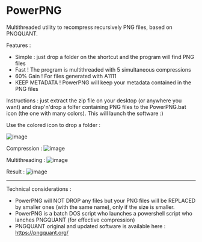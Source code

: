 # PowerPNG
Multithreaded utility to recompress recursively PNG files, based on PNGQUANT.

Features : 
- Simple : just drop a folder on the shortcut and the program will find PNG files
- Fast ! The program is multithreaded with 5 simultaneous compressions
- 60% Gain ! For files generated with A1111
- KEEP METADATA ! PowerPNG will keep your metadata contained in the PNG files

Instructions : just extract the zip file on your desktop (or anywhere you want) and drap'n'drop a folfer containing PNG files to the PowerPNG.bat icon (the one with many colors). This will launch the software :)

Use the colored icon to drop a folder :

![image](https://user-images.githubusercontent.com/123722969/215035359-df3cfb73-8096-4f2d-b28e-ed1519fc7aa6.png)

Compression :
![image](https://user-images.githubusercontent.com/123722969/215035494-bf532451-8c37-4e51-af80-b76365e83c06.png)

Multithreading :
![image](https://user-images.githubusercontent.com/123722969/215035561-9695204a-c11e-4dcb-8bbe-3f49ace55830.png)

Result :
![image](https://user-images.githubusercontent.com/123722969/215036264-ca410a67-4ee0-456e-8cf9-161824b06ced.png)


<hr>

Technical considerations :
- PowerPNG will NOT DROP any files but your PNG files will be REPLACED by smaller ones (with the same name), only if the size is smaller.
- PowerPNG is a batch DOS script who launches a powershell script who lanches PNGQUANT (for effective compression)
- PNGQUANT original and updated software is available here : https://pngquant.org/
